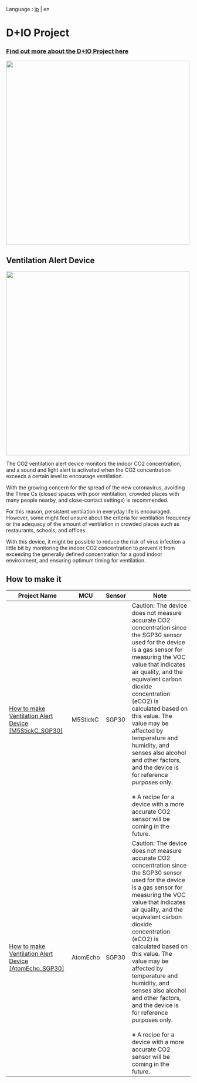 Language : [jp](./README.md) | en
# D+IO Project

### [Find out more about the D+IO Project here](https://panasonic.net/design/flf/works/dio/)

<a href="https://panasonic.net/design/flf/works/dio/"><img width="500px" src="https://panasonic.co.jp/design/flf/assets/img/works/dio/dio_icon.jpg"></a>

## Ventilation Alert Device

<img width="500px" src="https://panasonic.co.jp/design/flf/assets/img/works/dio/dio_ventilation_alert.jpg">

The CO2 ventilation alert device monitors the indoor CO2 concentration, and a sound and light alert is activated when the CO2 concentration exceeds a certain level to encourage ventilation.

With the growing concern for the spread of the new coronavirus, avoiding the Three Cs (closed spaces with poor ventilation, crowded places with many people nearby, and close-contact settings) is recommended.

​For this reason, persistent ventilation in everyday life is encouraged. However, some might feel unsure about the criteria for ventilation frequency or the adequacy of the amount of ventilation in crowded places such as restaurants, schools, and offices.

With this device, it might be possible to reduce the risk of virus infection a little bit by monitoring the indoor CO2 concentration to prevent it from exceeding the generally defined concentration for a good indoor environment, and ensuring optimum timing for ventilation.

## How to make it

| Project Name | MCU | Sensor | Note |
|--------|--------|--------|--------|
|[How to make Ventilation Alert Device \[M5StickC_SGP30\]](https://github.com/panasonic-corporation/doingio-ventilation-alert-docs/blob/master/M5StickC_SGP30_en.md)| M5StickC | SGP30 | Caution: The device does not measure accurate CO2 concentration since the SGP30 sensor used for the device is a gas sensor for measuring the VOC value that indicates air quality, and the equivalent carbon dioxide concentration (eCO2) is calculated based on this value. The value may be affected by temperature and humidity, and senses also alcohol and other factors, and the device is for reference purposes only. <br><br>※ A recipe for a device with a more accurate CO2 sensor will be coming in the future.|
|[How to make Ventilation Alert Device \[AtomEcho_SGP30\]](https://github.com/panasonic-corporation/doingio-ventilation-alert-docs/blob/master/AtomEcho_SGP30_en.md)| AtomEcho | SGP30 | Caution: The device does not measure accurate CO2 concentration since the SGP30 sensor used for the device is a gas sensor for measuring the VOC value that indicates air quality, and the equivalent carbon dioxide concentration (eCO2) is calculated based on this value. The value may be affected by temperature and humidity, and senses also alcohol and other factors, and the device is for reference purposes only. <br><br>※ A recipe for a device with a more accurate CO2 sensor will be coming in the future.|
